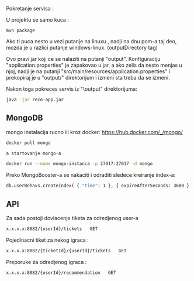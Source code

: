 Pokretanje servisa :

U projektu se samo kuca :

```bas
mvn package
```
Ako ti puca nesto u vezi putanje na linuxu , nadji na dnu pom-a taj deo, mozda je u razlici putanje windows-linux. (outputDirectory tag)

Ovo pravi jar koji ce se nalaziti na putanji "output\". Konfiguraciju "application.properties" je zapakovao u jar, a ako zelis da nesto menjas u njoj, nadji je na putanji "src/main/resources/application.properties" i prekopiraj je u "output/" direktorijum i izmeni sta treba da se izmeni. 

Nakon toga pokreces servis iz "\output" direktorijuma:

```bash
java -jar reco-app.jar
```


MongoDB
------

mongo instalacija rucno ili kroz docker: 
https://hub.docker.com/_/mongo/

```bash
docker pull mongo

a startovanje mongo-a

docker run --name mongo-instanca -p 27017:27017 -d mongo
```

Preko MongoBooster-a se nakaciti i odraditi sledece kreiranje index-a:
```bash
db.userBehavs.createIndex( { "time": 1 }, { expireAfterSeconds: 3600 } )
```

API 
-----

Za sada postoji dovlacenje tiketa za odredjenog user-a
```bash
x.x.x.x:8082/{userId}/tickets   GET  
```

Pojedinacni tiket za nekog igraca :

```bash
x.x.x.x:8082/{ticketId}/{userId}/tickets   GET   
```


Preporuke za odredjenog igraca : 

```bash
x.x.x.x:8082/{userId}/recommendation   GET   
```
